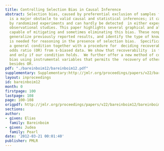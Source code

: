 ```yaml
---
title: Controlling Selection Bias in Causal Inference
abstract: Selection bias, caused by preferential exclusion of samples from the data,
  is a major obstacle to valid causal and statistical inferences; it cannot be removed
  by randomized experiments and can hardly be detected  in either experimental or
  observational studies. This paper highlights several graphical and algebraic methods
  capable of mitigating and sometimes eliminating this bias. These nonparametric methods
  generalize previously reported results, and identify the type of knowledge that
  is needed for reasoning in the presence of selection bias.  Specifically,  we derive
  a general condition together with a procedure for  deciding recoverability of the
  odds ratio (OR) from s-biased data. We show that recoverability  is feasible if
  and only if our condition holds.  We further offer a new method of controlling selection
  bias using instrumental variables that permits the  recovery of other effect measures
  besides OR.
pdf: "./bareinboim12/bareinboim12.pdf"
supplementary: Supplementary:http://jmlr.org/proceedings/papers/v22/bareinboim12/bareinboim12Supple.pdf
layout: inproceedings
id: bareinboim12
month: 0
firstpage: 100
lastpage: 108
page: 100-108
origpdf: http://jmlr.org/proceedings/papers/v22/bareinboim12/bareinboim12.pdf
sections: 
author:
- given: Elias
  family: Bareinboim
- given: Judea
  family: Pearl
date: '2012-03-21 00:01:40'
publisher: PMLR
---
```

